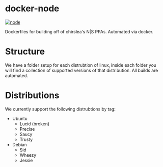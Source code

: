 docker-node
===

[![node](http://dockeri.co/image/wblankenship/node)](https://registry.hub.docker.com/u/wblankenship/node)

Dockerfiles for building off of chirslea's N|S PPAs. Automated via docker.

# Structure

We have a folder setup for each distrubtion of linux, inside each folder you will find a collection of supported versions of that distribution. All builds are automated.

# Distributions
We currently support the following distrubtions by tag:

* Ubuntu
  * Lucid (broken)
  * Precise
  * Saucy
  * Trusty
* Debian
  * Sid
  * Wheezy
  * Jessie
